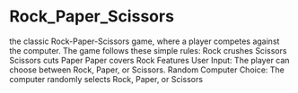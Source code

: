 # Rock_Paper_Scissors
the classic Rock-Paper-Scissors game, where a player competes against the computer. The game follows these simple rules:  Rock crushes Scissors Scissors cuts Paper Paper covers Rock Features User Input: The player can choose between Rock, Paper, or Scissors. Random Computer Choice: The computer randomly selects Rock, Paper, or Scissors
